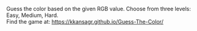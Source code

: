 Guess the color based on the given RGB value. Choose from three levels: Easy, Medium, Hard. <br>
Find the game at: https://kkansagr.github.io/Guess-The-Color/

